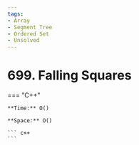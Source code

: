```yaml
---
tags:
- Array
- Segment Tree
- Ordered Set
- Unsolved
---
```



# 699. Falling Squares

=== "C++"

    **Time:** O()

    **Space:** O()

    ``` c++
    ```